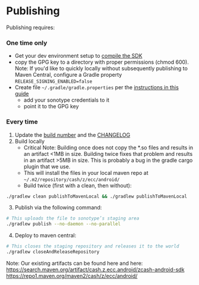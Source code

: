 # Publishing

Publishing requires:

### One time only
* Get your dev environment setup to [compile the SDK](https://github.com/zcash/zcash-android-wallet-sdk/#compiling-sources)
* copy the GPG key to a directory with proper permissions (chmod 600). Note: If you'd like to quickly locally without subsequently publishing to Maven Central, configure a Gradle property `RELEASE_SIGNING_ENABLED=false`
* Create file `~/.gradle/gradle.properties` per the [instructions in this guide](https://proandroiddev.com/publishing-a-maven-artifact-3-3-step-by-step-instructions-to-mavencentral-publishing-bd661081645d)
  * add your sonotype credentials to it
  * point it to the GPG key


### Every time
1. Update the [build number](https://github.com/zcash/zcash-android-wallet-sdk/blob/master/sdk-lib/config.gradle) and the [CHANGELOG](https://github.com/zcash/zcash-android-wallet-sdk/blob/master/CHANGELOG.md)
2. Build locally
    * Critical Note: Building once does not copy the *.so files and results in an artifact <1MB in size. Building twice fixes that problem and results in an artifact >5MB in size. This is probably a bug in the gradle cargo plugin that we use.
    * This will install the files in your local maven repo at `~/.m2/repository/cash/z/ecc/android/`
    * Build twice (first with a clean, then without):
```zsh
./gradlew clean publishToMavenLocal && ./gradlew publishToMavenLocal
```
3. Publish via the following command:
```zsh
# This uploads the file to sonotype’s staging area
./gradlew publish --no-daemon --no-parallel
```
4. Deploy to maven central:
```zsh
# This closes the staging repository and releases it to the world
./gradlew closeAndReleaseRepository
```

Note:
Our existing artifacts can be found here and here:
https://search.maven.org/artifact/cash.z.ecc.android/zcash-android-sdk 
https://repo1.maven.org/maven2/cash/z/ecc/android/ 

